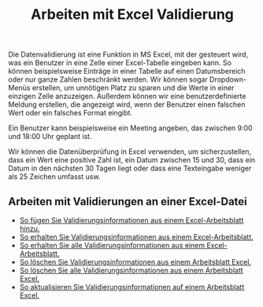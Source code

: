 ﻿---
title: Arbeiten mit Excel Validierung
second_title: Aspose.Cells Cloud Documen
linktitle: Validierung
type: docs
url: /de/validations/
keywords: Working with validations on an Excel file
description: Aspose.Cells Cloud REST API unterstützt die Arbeit mit Validierungen an einer Excel-Datei. SDK unterstützt verschiedene Entwicklungssprachen. Dazu gehören Android, C#, Go, Java, NodeJS, Perl, PHP, Python, Ruby und Swift
weight: 100
kwords: Excel, Office Cloud, REST API, Tabellenkalkulation, PDF, CSV, Json, Markdown, Validierungen
---
Die Datenvalidierung ist eine Funktion in MS Excel, mit der gesteuert wird, was ein Benutzer in eine Zelle einer Excel-Tabelle eingeben kann. So können beispielsweise Einträge in einer Tabelle auf einen Datumsbereich oder nur ganze Zahlen beschränkt werden. Wir können sogar Dropdown-Menüs erstellen, um unnötigen Platz zu sparen und die Werte in einer einzigen Zelle anzuzeigen. Außerdem können wir eine benutzerdefinierte Meldung erstellen, die angezeigt wird, wenn der Benutzer einen falschen Wert oder ein falsches Format eingibt.

Ein Benutzer kann beispielsweise ein Meeting angeben, das zwischen 9:00 und 18:00 Uhr geplant ist.

Wir können die Datenüberprüfung in Excel verwenden, um sicherzustellen, dass ein Wert eine positive Zahl ist, ein Datum zwischen 15 und 30, dass ein Datum in den nächsten 30 Tagen liegt oder dass eine Texteingabe weniger als 25 Zeichen umfasst usw.

## Arbeiten mit Validierungen an einer Excel-Datei

- [So fügen Sie Validierungsinformationen aus einem Excel-Arbeitsblatt hinzu.](/cells/de/validations/delete/)
- [So erhalten Sie Validierungsinformationen aus einem Excel-Arbeitsblatt.](/cells/de/validations/get/)
- [So erhalten Sie alle Validierungsinformationen aus einem Excel-Arbeitsblatt.](/cells/de/validations/get-all/)
- [So löschen Sie Validierungsinformationen aus einem Arbeitsblatt Excel.](/cells/de/validations/delete/)
- [So löschen Sie alle Validierungsinformationen aus einem Arbeitsblatt Excel.](/cells/de/validations/clear/)
- [So aktualisieren Sie Validierungsinformationen auf einem Arbeitsblatt Excel.](/cells/de/validations/update/)
